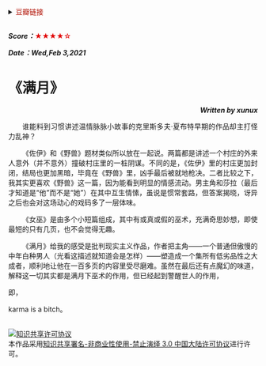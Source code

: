 <details>
    <summary><font color=blue**>豆瓣链接</font> </summary>

##
[<p align=right>豆瓣读书</p>](https://book.douban.com/subject/35017092/) 
<img src='png/013.png' width=900> 
---
</details>

##

***Score：***<font color=yellow**>★★★★☆</font>

***Date：Wed,Feb 3,2021***

# 《满月》
***<p align=right>Written by xunux</p>***

<p align=justify>
&emsp;&emsp;谁能料到习惯讲述温情脉脉小故事的克里斯多夫·夏布特早期的作品却主打怪力乱神？

<p align=justify>
&emsp;&emsp;《佐伊》和《野兽》题材类似所以放在一起说。两篇都是讲述一个村庄的外来人意外（并不意外）撞破村庄里的一桩阴谋。不同的是，《佐伊》里的村庄更加封闭，结局也更加黑暗，毕竟在《野兽》里，凶手最后被就地枪决。二者比较之下，我其实更喜欢《野兽》这一篇，因为能看到明显的情感流动。男主角和莎拉（最后才知道是“他”而不是“她”）在其中互生情愫，虽说是惯常套路，但答案揭晓，讶异之后也会对这场动心的戏码多了一层体味。

<p align=justify>
&emsp;&emsp;《女巫》是由多个小短篇组成，其中有或真或假的巫术，充满奇思妙想，即使最短的只有几页，也不会觉得无趣。

<p align=justify>
&emsp;&emsp;《满月》给我的感受是批判现实主义作品，作者把主角——一个普通但傲慢的中年白种男人（光看这描述就知道会是怎样）——塑造成一个集所有低劣品性之大成者，顺利地让他在一百多页的内容里受尽磨难。虽然在最后还有点魔幻的味道，解释这一切其实都是满月下巫术的作用，但已经起到警醒世人的作用，

即，

karma is a bitch。

##
<a rel="license" href="http://creativecommons.org/licenses/by-nc-nd/3.0/cn/"><img alt="知识共享许可协议" style="border-width:0" src="https://i.creativecommons.org/l/by-nc-nd/3.0/cn/88x31.png" /></a><br />本作品采用<a rel="license" href="http://creativecommons.org/licenses/by-nc-nd/3.0/cn/">知识共享署名-非商业性使用-禁止演绎 3.0 中国大陆许可协议</a>进行许可。
